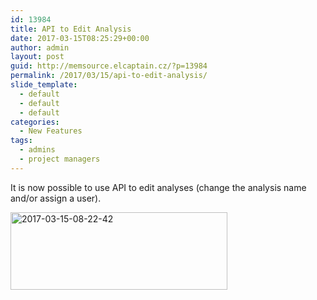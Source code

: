 ```yaml
---
id: 13984
title: API to Edit Analysis
date: 2017-03-15T08:25:29+00:00
author: admin
layout: post
guid: http://memsource.elcaptain.cz/?p=13984
permalink: /2017/03/15/api-to-edit-analysis/
slide_template:
  - default
  - default
  - default
categories:
  - New Features
tags:
  - admins
  - project managers
---
```

It is now possible to use API to edit analyses (change the analysis name and/or assign a user).

[<img class="size-full wp-image-13985 alignleft" src="http://www.memsource.com/wp-content/uploads/2017/03/2017-03-15-08.22.42.png" alt="2017-03-15-08-22-42" width="347" height="124" data-id="13985" />](http://www.memsource.com/wp-content/uploads/2017/03/2017-03-15-08.22.42.png)